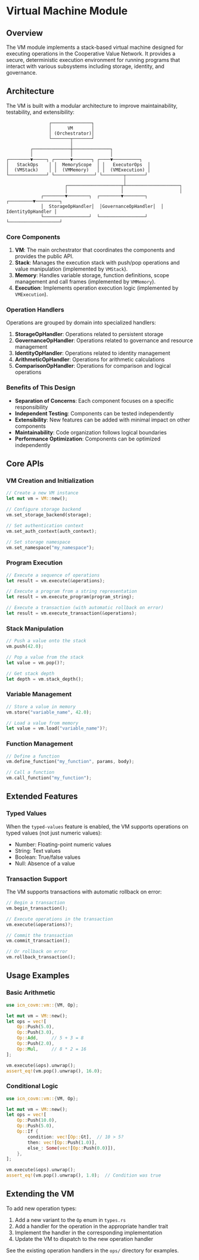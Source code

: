 # Virtual Machine Module

## Overview

The VM module implements a stack-based virtual machine designed for executing operations in the Cooperative Value Network. It provides a secure, deterministic execution environment for running programs that interact with various subsystems including storage, identity, and governance.

## Architecture

The VM is built with a modular architecture to improve maintainability, testability, and extensibility:

```
                ┌───────────────┐
                │      VM       │
                │ (Orchestrator)│
                └───────┬───────┘
                        │
         ┌──────────────┼──────────────┐
         │              │              │
┌────────▼─────┐ ┌──────▼───────┐ ┌────▼──────────┐
│   StackOps    │ │  MemoryScope  │ │   ExecutorOps  │
│  (VMStack)    │ │  (VMMemory)   │ │  (VMExecution) │
└──────────────┘ └───────────────┘ └────────┬───────┘
                                            │
                      ┌────────────────────┬┴────────────────────┐
                      │                    │                     │
             ┌────────▼────────┐  ┌────────▼────────┐  ┌─────────▼─────────┐
             │  StorageOpHandler│  │GovernanceOpHandler│  │  IdentityOpHandler │
             └─────────────────┘  └─────────────────┘  └───────────────────┘
```

### Core Components

1. **VM**: The main orchestrator that coordinates the components and provides the public API.
2. **Stack**: Manages the execution stack with push/pop operations and value manipulation (implemented by `VMStack`).
3. **Memory**: Handles variable storage, function definitions, scope management and call frames (implemented by `VMMemory`).
4. **Execution**: Implements operation execution logic (implemented by `VMExecution`).

### Operation Handlers

Operations are grouped by domain into specialized handlers:

1. **StorageOpHandler**: Operations related to persistent storage
2. **GovernanceOpHandler**: Operations related to governance and resource management
3. **IdentityOpHandler**: Operations related to identity management
4. **ArithmeticOpHandler**: Operations for arithmetic calculations
5. **ComparisonOpHandler**: Operations for comparison and logical operations

### Benefits of This Design

- **Separation of Concerns**: Each component focuses on a specific responsibility
- **Independent Testing**: Components can be tested independently
- **Extensibility**: New features can be added with minimal impact on other components
- **Maintainability**: Code organization follows logical boundaries
- **Performance Optimization**: Components can be optimized independently

## Core APIs

### VM Creation and Initialization

```rust
// Create a new VM instance
let mut vm = VM::new();

// Configure storage backend
vm.set_storage_backend(storage);

// Set authentication context
vm.set_auth_context(auth_context);

// Set storage namespace
vm.set_namespace("my_namespace");
```

### Program Execution

```rust
// Execute a sequence of operations
let result = vm.execute(&operations);

// Execute a program from a string representation
let result = vm.execute_program(program_string);

// Execute a transaction (with automatic rollback on error)
let result = vm.execute_transaction(&operations);
```

### Stack Manipulation

```rust
// Push a value onto the stack
vm.push(42.0);

// Pop a value from the stack
let value = vm.pop()?;

// Get stack depth
let depth = vm.stack_depth();
```

### Variable Management

```rust
// Store a value in memory
vm.store("variable_name", 42.0);

// Load a value from memory
let value = vm.load("variable_name")?;
```

### Function Management

```rust
// Define a function
vm.define_function("my_function", params, body);

// Call a function
vm.call_function("my_function");
```

## Extended Features

### Typed Values

When the `typed-values` feature is enabled, the VM supports operations on typed values (not just numeric values):

- Number: Floating-point numeric values
- String: Text values
- Boolean: True/false values
- Null: Absence of a value

### Transaction Support

The VM supports transactions with automatic rollback on error:

```rust
// Begin a transaction
vm.begin_transaction();

// Execute operations in the transaction
vm.execute(&operations)?;

// Commit the transaction
vm.commit_transaction();

// Or rollback on error
vm.rollback_transaction();
```

## Usage Examples

### Basic Arithmetic

```rust
use icn_covm::vm::{VM, Op};

let mut vm = VM::new();
let ops = vec![
    Op::Push(5.0),
    Op::Push(3.0),
    Op::Add,     // 5 + 3 = 8
    Op::Push(2.0),
    Op::Mul,     // 8 * 2 = 16
];

vm.execute(&ops).unwrap();
assert_eq!(vm.pop().unwrap(), 16.0);
```

### Conditional Logic

```rust
use icn_covm::vm::{VM, Op};

let mut vm = VM::new();
let ops = vec![
    Op::Push(10.0),
    Op::Push(5.0),
    Op::If {
        condition: vec![Op::Gt],  // 10 > 5?
        then: vec![Op::Push(1.0)],
        else_: Some(vec![Op::Push(0.0)]),
    },
];

vm.execute(&ops).unwrap();
assert_eq!(vm.pop().unwrap(), 1.0);  // Condition was true
```

## Extending the VM

To add new operation types:

1. Add a new variant to the `Op` enum in `types.rs`
2. Add a handler for the operation in the appropriate handler trait
3. Implement the handler in the corresponding implementation
4. Update the VM to dispatch to the new operation handler

See the existing operation handlers in the `ops/` directory for examples. 